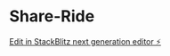 # Share-Ride

[Edit in StackBlitz next generation editor ⚡️](https://stackblitz.com/~/github.com/Karthikesh03/Share-Ride)